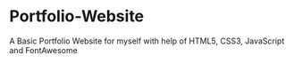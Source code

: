 # Portfolio-Website
A Basic Portfolio Website for myself with help of HTML5, CSS3, JavaScript and FontAwesome
